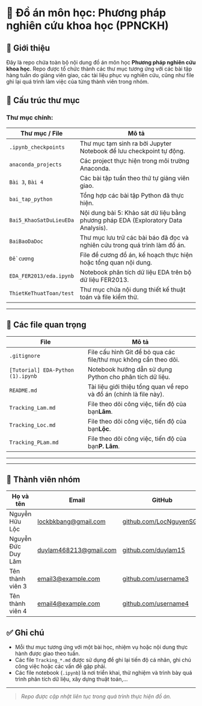 # 📘 Đồ án môn học: Phương pháp nghiên cứu khoa học (PPNCKH)

## 📝 Giới thiệu

Đây là repo chứa toàn bộ nội dung đồ án môn học **Phương pháp nghiên cứu khoa học**. Repo được tổ chức thành các thư mục tương ứng với các bài tập hàng tuần do giảng viên giao, các tài liệu phục vụ nghiên cứu, cũng như file ghi lại quá trình làm việc của từng thành viên trong nhóm.

## 📁 Cấu trúc thư mục

### Thư mục chính:

| Thư mục / File          | Mô tả                                                                                         |
| ------------------------- | ----------------------------------------------------------------------------------------------- |
| `.ipynb_checkpoints`    | Thư mục tạm sinh ra bởi Jupyter Notebook để lưu checkpoint tự động.                   |
| `anaconda_projects`     | Các project thực hiện trong môi trường Anaconda.                                          |
| `Bài 3`, `Bài 4`    | Các bài tập tuần theo thứ tự giảng viên giao.                                           |
| `bai_tap_python`        | Tổng hợp các bài tập Python đã thực hiện.                                              |
| `Bai5_KhaoSatDuLieuEDa` | Nội dung bài 5: Khảo sát dữ liệu bằng phương pháp EDA (Exploratory Data Analysis).    |
| `BaiBaoDaDoc`           | Thư mục lưu trữ các bài báo đã đọc và nghiên cứu trong quá trình làm đồ án. |
| `Đề cương`          | File đề cương đồ án, kế hoạch thực hiện hoặc tổng quan nội dung.                  |
| `EDA_FER2013/eda.ipynb` | Notebook phân tích dữ liệu EDA trên bộ dữ liệu FER2013.                                 |
| `ThietKeThuatToan/test` | Thư mục chứa nội dung thiết kế thuật toán và file kiểm thử.                          |

---

## 📄 Các file quan trọng

| File                                | Mô tả                                                                          |
| ----------------------------------- | -------------------------------------------------------------------------------- |
| `.gitignore`                      | File cấu hình Git để bỏ qua các file/thư mục không cần theo dõi.      |
| `[Tutorial] EDA-Python (1).ipynb` | Notebook hướng dẫn sử dụng Python cho phân tích dữ liệu.                |
| `README.md`                       | Tài liệu giới thiệu tổng quan về repo và đồ án (chính là file này). |
| `Tracking_Lam.md`                 | File theo dõi công việc, tiến độ của bạn**Lâm**.                  |
| `Tracking_Loc.md`                 | File theo dõi công việc, tiến độ của bạn**Lộc**.                  |
| `Tracking_PLam.md`                | File theo dõi công việc, tiến độ của bạn**P. Lâm**.               |

---

---

## 👥 Thành viên nhóm

| Họ và tên           | Email                                                | GitHub                                                  | Website cá nhân                                                                      |
| ---------------------- | ---------------------------------------------------- | ------------------------------------------------------- | -------------------------------------------------------------------------------------- |
| Nguyễn Hữu Lộc      | [lockbkbang@gmail.com](mailto:lockbkbang@gmail.com)     | [github.com/LocNguyenSGU](https://github.com/LocNguyenSGU) | [locnguyensgu.github.io/nguyenhuuloc2k4](https://locnguyensgu.github.io/nguyenhuuloc2k4/) |
| Nguyễn Đức Duy Lâm | [duylam468213@gmail.com](mailto:duylam468213@gmail.com) | [github.com/duylam15](https://github.com/duylam15)         | [porfolio-cyan-nine.vercel.app](https://porfolio-cyan-nine.vercel.app/)                   |
| Tên thành viên 3    | [email3@example.com](mailto:email3@example.com)         | [github.com/username3](https://github.com/username3)       | [gắn link vô](#)                                                                        |
| Tên thành viên 4    | [email4@example.com](mailto:email4@example.com)         | [github.com/username4](https://github.com/username4)       | [gắn link vô](#)                                                                        |

## ✅ Ghi chú

- Mỗi thư mục tương ứng với một bài học, nhiệm vụ hoặc nội dung thực hành được giao theo tuần.
- Các file `Tracking_*.md` được sử dụng để ghi lại tiến độ cá nhân, ghi chú công việc hoặc các vấn đề gặp phải.
- Các file notebook (`.ipynb`) là nơi triển khai, thử nghiệm và trình bày quá trình phân tích dữ liệu, xây dựng thuật toán,...

---

> *Repo được cập nhật liên tục trong quá trình thực hiện đồ án.*
